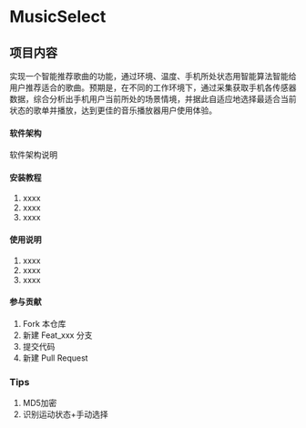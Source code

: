 # MusicSelect

## 项目内容

实现一个智能推荐歌曲的功能，通过环境、温度、手机所处状态用智能算法智能给用户推荐适合的歌曲。预期是，在不同的工作环境下，通过采集获取手机各传感器数据，综合分析出手机用户当前所处的场景情境，并据此自适应地选择最适合当前状态的歌单并播放，达到更佳的音乐播放器用户使用体验。

#### 软件架构
软件架构说明


#### 安装教程

1. xxxx
2. xxxx
3. xxxx

#### 使用说明

1. xxxx
2. xxxx
3. xxxx

#### 参与贡献

1. Fork 本仓库
2. 新建 Feat_xxx 分支
3. 提交代码
4. 新建 Pull Request

### Tips

1. MD5加密
2. 识别运动状态+手动选择